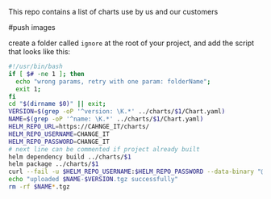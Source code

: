 This repo contains a list of charts use by us and our customers

#push images

create a folder called `ignore` at the root of your project, and add the script that looks like this:
```bash
#!/usr/bin/bash
if [ $# -ne 1 ]; then
  echo "wrong params, retry with one param: folderName";
  exit 1;
fi
cd "$(dirname $0)" || exit;
VERSION=$(grep -oP '^version: \K.*' ../charts/$1/Chart.yaml)
NAME=$(grep -oP '^name: \K.*' ../charts/$1/Chart.yaml)
HELM_REPO_URL=https://CAHNGE_IT/charts/
HELM_REPO_USERNAME=CHANGE_IT
HELM_REPO_PASSWORD=CHANGE_IT
# next line can be commented if project already built
helm dependency build ../charts/$1
helm package ../charts/$1
curl --fail -u $HELM_REPO_USERNAME:$HELM_REPO_PASSWORD --data-binary "@$NAME-$VERSION.tgz" $HELM_REPO_URL/api/charts
echo "uploaded $NAME-$VERSION.tgz successfully"
rm -rf $NAME*.tgz
```


